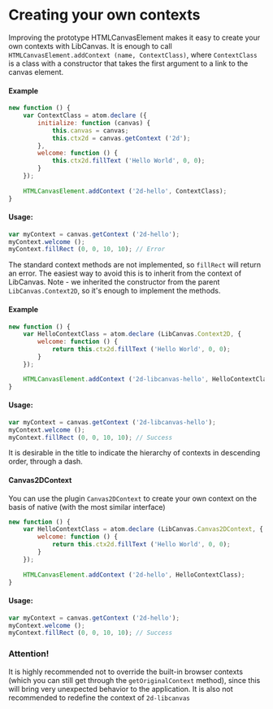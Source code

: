 Creating your own contexts
=========================

Improving the prototype HTMLCanvasElement makes it easy to create your own contexts with LibCanvas.
It is enough to call `HTMLCanvasElement.addContext (name, ContextClass)`, where `ContextClass` is a class with a constructor that takes the first argument to a link to the canvas element.

#### Example

```js
new function () {
    var ContextClass = atom.declare ({
        initialize: function (canvas) {
            this.canvas = canvas;
            this.ctx2d = canvas.getContext ('2d');
        },
        welcome: function () {
            this.ctx2d.fillText ('Hello World', 0, 0);
        }
    });
    
    HTMLCanvasElement.addContext ('2d-hello', ContextClass);
}
```

#### Usage:

```js
var myContext = canvas.getContext ('2d-hello');
myContext.welcome ();
myContext.fillRect (0, 0, 10, 10); // Error
```

The standard context methods are not implemented, so `fillRect` will return an error.
The easiest way to avoid this is to inherit from the context of LibCanvas.
Note - we inherited the constructor from the parent `LibCanvas.Context2D`, so it's enough to implement the methods.

#### Example

```js
new function () {
    var HelloContextClass = atom.declare (LibCanvas.Context2D, {
        welcome: function () {
            return this.ctx2d.fillText ('Hello World', 0, 0);
        }
    });

    HTMLCanvasElement.addContext ('2d-libcanvas-hello', HelloContextClass);
}
```

#### Usage:

```js
var myContext = canvas.getContext ('2d-libcanvas-hello');
myContext.welcome ();
myContext.fillRect (0, 0, 10, 10); // Success
```

It is desirable in the title to indicate the hierarchy of contexts in descending order, through a dash.

#### Canvas2DContext
You can use the plugin `Canvas2DContext` to create your own context on the basis of native (with the most similar interface)

```js
new function () {
    var HelloContextClass = atom.declare (LibCanvas.Canvas2DContext, {
        welcome: function () {
            return this.ctx2d.fillText ('Hello World', 0, 0);
        }
    });
    
    HTMLCanvasElement.addContext ('2d-hello', HelloContextClass);
}
```

#### Usage:

```js
var myContext = canvas.getContext ('2d-hello');
myContext.welcome ();
myContext.fillRect (0, 0, 10, 10); // Success
```

### Attention!
It is highly recommended not to override the built-in browser contexts (which you can still get through the `getOriginalContext` method), since this will bring very unexpected behavior to the application.
It is also not recommended to redefine the context of `2d-libcanvas`